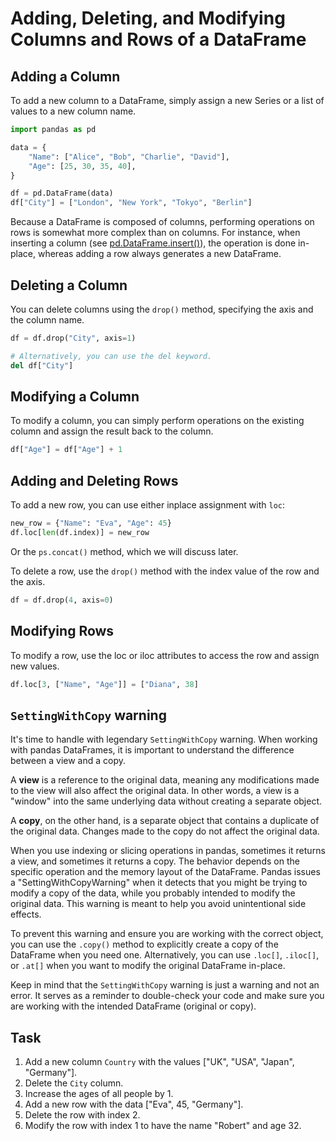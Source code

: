 # Adding, Deleting, and Modifying Columns and Rows of a DataFrame
## Adding a Column
To add a new column to a DataFrame, simply assign a new Series or a list of values to a new column name.
```python
import pandas as pd

data = {
    "Name": ["Alice", "Bob", "Charlie", "David"],
    "Age": [25, 30, 35, 40],
}

df = pd.DataFrame(data)
df["City"] = ["London", "New York", "Tokyo", "Berlin"]
```
Because a DataFrame is composed of columns, performing operations on rows is somewhat more complex than on columns. For instance, when inserting a column (see [pd.DataFrame.insert()](https://pandas.pydata.org/docs/reference/api/pandas.DataFrame.insert.html)), the operation is done in-place, whereas adding a row always generates a new DataFrame.

## Deleting a Column
You can delete columns using the `drop()` method, specifying the axis and the column name.
```python
df = df.drop("City", axis=1)

# Alternatively, you can use the del keyword.
del df["City"]
```

## Modifying a Column
To modify a column, you can simply perform operations on the existing column and assign the result back to the column.
```python
df["Age"] = df["Age"] + 1
```

## Adding and Deleting Rows
To add a new row, you can use either inplace assignment with `loc`: 
```python
new_row = {"Name": "Eva", "Age": 45}
df.loc[len(df.index)] = new_row
```
Or the `ps.concat()` method, which we will discuss later.

To delete a row, use the `drop()` method with the index value of the row and the axis.
```python
df = df.drop(4, axis=0)
```

## Modifying Rows
To modify a row, use the loc or iloc attributes to access the row and assign new values.
```python
df.loc[3, ["Name", "Age"]] = ["Diana", 38]
```

## `SettingWithCopy` warning
It's time to handle with legendary `SettingWithCopy` warning. When working with pandas DataFrames, it is important to understand the difference between a view and a copy. 

A **view** is a reference to the original data, meaning any modifications made to the view will also affect the original data. In other words, a view is a "window" into the same underlying data without creating a separate object.

A **copy**, on the other hand, is a separate object that contains a duplicate of the original data. Changes made to the copy do not affect the original data. 

When you use indexing or slicing operations in pandas, sometimes it returns a view, and sometimes it returns a copy. The behavior depends on the specific operation and the memory layout of the DataFrame. Pandas issues a "SettingWithCopyWarning" when it detects that you might be trying to modify a copy of the data, while you probably intended to modify the original data. This warning is meant to help you avoid unintentional side effects.

To prevent this warning and ensure you are working with the correct object, you can use the `.copy()` method to explicitly create a copy of the DataFrame when you need one. Alternatively, you can use `.loc[]`, `.iloc[]`, or `.at[]` when you want to modify the original DataFrame in-place.

Keep in mind that the `SettingWithCopy` warning is just a warning and not an error. It serves as a reminder to double-check your code and make sure you are working with the intended DataFrame (original or copy).

## Task
1. Add a new column `Country` with the values ["UK", "USA", "Japan", "Germany"].
2. Delete the `City` column.
3. Increase the ages of all people by 1.
4. Add a new row with the data ["Eva", 45, "Germany"].
5. Delete the row with index 2.
6. Modify the row with index 1 to have the name "Robert" and age 32.
